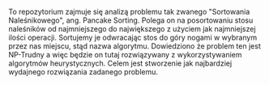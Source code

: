 To repozytorium zajmuje się analizą problemu tak zwanego "Sortowania Naleśnikowego", ang. Pancake Sorting. Polega on na posortowaniu stosu naleśników od najmniejszego do największego z użyciem jak najmniejszej ilości operacji. Sortujemy je odwracając stos do góry nogami w wybranym przez nas miejscu, stąd nazwa algorytmu. Dowiedziono że problem ten jest NP-Trudny a więc będzie on tutaj rozwiązywany z wykorzystywaniem algorytmów heurystycznych. Celem jest stworzenie jak najbardziej wydajnego rozwiązania zadanego problemu.